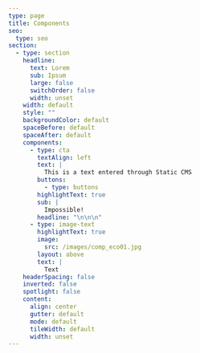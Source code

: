```yaml
---
type: page
title: Components
seo:
  type: seo
section:
  - type: section
    headline:
      text: Lorem
      sub: Ipsum
      large: false
      switchOrder: false
      width: unset
    width: default
    style: ""
    backgroundColor: default
    spaceBefore: default
    spaceAfter: default
    components:
      - type: cta
        textAlign: left
        text: |
          This is a text entered through Static CMS
        buttons:
          - type: buttons
        highlightText: true
        sub: |
          Impossible!
        headline: "\n\n\n"
      - type: image-text
        highlightText: true
        image:
          src: /images/comp_eco01.jpg
        layout: above
        text: |
          Text
    headerSpacing: false
    inverted: false
    spotlight: false
    content:
      align: center
      gutter: default
      mode: default
      tileWidth: default
      width: unset
---
```


